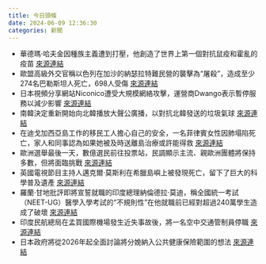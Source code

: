 ```yaml
---
title: 今日頭條
date: 2024-06-09 12:36:30
categories: 新聞            
---
```

- 華德瑪·哈夫金因種族主義遭到打壓，他創造了世界上第一個對抗鼠疫和霍亂的疫苗 [來源連結](https://www.theguardian.com/society/article/2024/jun/09/new-works-celebrate-jewish-scientist-eliminated-from-history)
- 歐盟高級外交官稱以色列在加沙的納瑟拉特難民營的襲擊為“屠殺”，造成至少274名巴勒斯坦人死亡，698人受傷 [來源連結](https://www.theguardian.com/world/article/2024/jun/09/israel-gaza-hostages-rescue-eu-outrage)
- 日本視頻分享網站Niconico遭受大規模網絡攻擊，運營商Dwango表示暫停服務以減少影響 [來源連結](https://www.japantimes.co.jp/news/2024/06/09/japan/video-sharing-site-niconico-cyberattack/)
- 南韓決定重新開始向北韓播放大聲公廣播，以對抗北韓發送的垃圾氣球 [來源連結](https://www.npr.org/2024/06/09/g-s1-3621/south-korea-to-restart-loudspeaker-broadcasts-into-north-to-combat-trash-balloons)
- 在迪戈加西亞島工作的移民工人擔心自己的安全，一名菲律賓女性因肺塌陷死亡，家人和同事認為如果她被及時送離島治療或許能得救 [來源連結](https://www.theguardian.com/world/article/2024/jun/09/migrant-workers-fear-for-their-safety-after-deaths-on-diego-garcia)
- 歐洲選舉最後一天，數億選民前往投票站，民調顯示主流、親歐洲團體將保持多數，但將面臨挑戰 [來源連結](https://www.theguardian.com/world/article/2024/jun/09/hundreds-of-millions-head-to-polls-on-final-day-of-european-elections)
- 英國電視節目主持人邁克爾·莫斯利在希臘島嶼上被發現死亡，留下了巨大的科學普及遺產 [來源連結](https://www.theguardian.com/media/article/2024/jun/09/michael-mosley-tributes)
- 羅蘭·甘地批評即將宣誓就職的印度總理納倫德拉·莫迪，稱全國統一考試（NEET-UG）醫學入學考試的“不規則性”在他就職前已經對超過240萬學生造成了破壞 [來源連結](https://www.thehindu.com/news/national/rahul-gandhi-to-neet-aspirants-i-will-be-your-voice-in-parliament/article68269199.ece)
- 印度民航總局在孟買國際機場發生近失事故後，將一名空中交通管制員停職 [來源連結](https://www.thehindu.com/business/Industry/dgca-de-rosters-mumbai-atc-officer-after-near-miss-incident-on-runway/article68269205.ece)
- 日本政府將從2026年起全面討論將分娩納入公共健康保險範圍的想法 [來源連結](https://www.japantimes.co.jp/news/2024/06/09/japan/public-insurance-coverage-childbirth/)



